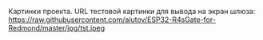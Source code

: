 Картинки проекта. URL тестовой картинки для вывода на экран шлюза: https://raw.githubusercontent.com/alutov/ESP32-R4sGate-for-Redmond/master/jpg/tst.jpeg
